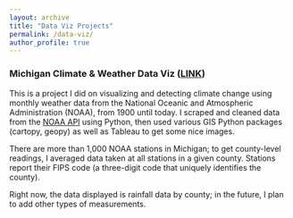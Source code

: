 ```yaml
---
layout: archive
title: "Data Viz Projects"
permalink: /data-viz/
author_profile: true
---
```


### Michigan Climate & Weather Data Viz ([LINK](https://clstith.github.io/michigan-climate))

This is a project I did on visualizing and detecting climate change using monthly weather data from the National Oceanic and Atmospheric Administration (NOAA), from 1900 until today. I scraped and cleaned data from the [NOAA API](https://www.ncdc.noaa.gov/cdo-web/webservices/v2) using Python, then used various GIS Python packages (cartopy, geopy) as well as Tableau to get some nice images. 

There are more than 1,000 NOAA stations in Michigan; to get county-level readings, I averaged data taken at all stations in a given county. Stations report their FIPS code (a three-digit code that uniquely identifies the county). 

Right now, the data displayed is rainfall data by county; in the future, I plan to add other types of measurements.